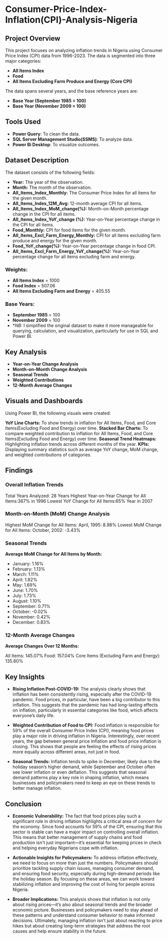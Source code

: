 # Consumer-Price-Index-Inflation(CPI)-Analysis-Nigeria 

## Project Overview

This project focuses on analyzing inflation trends in Nigeria using Consumer Price Index (CPI) data from 1996-2023. The data is segmented into three major categories:
- **All Items Index**
- **Food**
- **All Items Excluding Farm Produce and Energy (Core CPI)**
  
The data spans several years, and the base reference years are:
- **Base Year (September 1985 = 100)**
- **Base Year (November 2009 = 100)**

## Tools Used

- **Power Query**: To clean the data.
- **SQL Server Management Studio(SSMS)**: To analyze data.
- **Power Bi Desktop**: To visualize outcomes.
 ## Dataset Description

The dataset consists of the following fields:
- **Year:** The year of the observation.
- **Month:** The month of the observation.
- **All_Items_Index_Monthly:** The Consumer Price Index for all items for the given month.
- **All_Items_Index_12M_Avg:** 12-month average CPI for all items.
- **All_Items_Index_MoM_change(%):** Month-on-Month percentage change in the CPI for all items.
- **All_Items_Index_YoY_change (%):** Year-on-Year percentage change in the CPI for all items.
- **Food_Monthly:** CPI for food items for the given month.
- **All_Items_Excl_Farm_Energy_Monthly:** CPI for all items excluding farm produce and energy for the given month.
- **Food_YoY_change(%):** Year-on-Year percentage change in food CPI.
- **All_Items_Excl_Farm_Energy_YoY_change(%):** Year-on-Year percentage change for all items excluding farm and energy.
  
### Weights:
- **All Items Index** = 1000
- **Food Index** = 507.06
- **All Items Excluding Farm and Energy** = 405.55
  
### Base Years:
- **September 1985** = 100
- **November 2009** = 100
- **NB:* I simplified the original dataset to make it more manageable for querying, calculation, and visualization, particularly for use in SQL and Power BI.

## Key Analysis

- **Year-on-Year Change Analysis**
- **Month-on-Month Change Analysis**
- **Seasonal Trends**
- **Weighted Contributions**
- **12-Month Average Changes**

## Visuals and Dashboards

Using Power BI, the following visuals were created:

**YoY Line Charts:** To show trends in inflation for All Items, Food, and Core Items(Excluding Food and Energy) over time.
**Stacked Bar Charts:** To compare weighted contribution to inflation for All Items, Food, and Core Items(Excluding Food and Energy) over time.
**Seasonal Trend Heatmaps:** Highlighting inflation trends across different months of the year. 
**KPIs:** Displaying summary statistics such as average YoY change, MoM change, and weighted contributions of categories.

## Findings

### Overall Inflation Trends
Total Years Analyzed: 28 Years
Highest Year-on-Year Change for All Items:367% in 1996 
Lowest YoY Change for All Items:65% Year in 2007

### Month-on-Month (MoM) Change Analysis
Highest MoM Change for All Items:
April, 1995: 8.98%
Lowest MoM Change for All Items:
October, 2002: -3.43%

### Seasonal Trends

**Average MoM Change for All Items by Month:**

- January: 1.16%
- February: 1.13%
- March: 1.11%
- April: 1.82%
- May: 1.69%
- June: 1.70%
- July: 1.73%
- August: 1.10%
- September: 0.71%
- October: -0.02%
- November: 0.42%
- December: 0.83%

### 12-Month Average Changes

**Average Changes Over 12 Months:**

All Items: 145.07%
Food: 157.04%
Core Items (Excluding Farm and Energy): 135.60%

## Key Insights

- **Rising Inflation Post-COVID-19:**
The analysis clearly shows that inflation has been consistently rising, especially after the COVID-19 pandemic. Food prices, in particular, have been a big contributor to this inflation. This suggests that the pandemic has had long-lasting effects on inflation, particularly in essential categories like food, which affects everyone’s daily life.

- **Weighted Contribution of Food to CPI:**
Food inflation is responsible for 59% of the overall Consumer Price Index (CPI), meaning food prices play a major role in driving inflation in Nigeria. Interestingly, over recent years, the gap between general price inflation and food price inflation is closing. This shows that people are feeling the effects of rising prices more equally across different areas, not just in food.

- **Seasonal Trends:**
Inflation tends to spike in December, likely due to the holiday season’s higher demand, while September and October often see lower inflation or even deflation. This suggests that seasonal demand patterns play a key role in shaping inflation, which means businesses and policymakers need to keep an eye on these trends to better manage inflation.



## Conclusion

- **Economic Vulnerability:**
The fact that food prices play such a significant role in driving inflation highlights a critical area of concern for the economy. Since food accounts for 59% of the CPI, ensuring that this sector is stable can have a major impact on controlling overall inflation. This means that better management of supply chains and food production isn't just important—it’s essential for keeping prices in check and helping everyday Nigerians cope with inflation.

- **Actionable Insights for Policymakers:**
To address inflation effectively, we need to focus on more than just the numbers. Policymakers should prioritize tackling supply chain issues, managing consumer demand, and ensuring food security, especially during high-demand periods like the holiday season. By focusing on these areas, we can work toward stabilizing inflation and improving the cost of living for people across Nigeria.

- **Broader Implications:**
This analysis shows that inflation is not only about rising prices—it’s also about seasonal trends and the broader economic picture. Businesses and policymakers need to stay ahead of these patterns and understand consumer behavior to make informed decisions. Ultimately, managing inflation isn’t just about reacting to price hikes but about creating long-term strategies that address the root causes and help ensure stability in the future.




